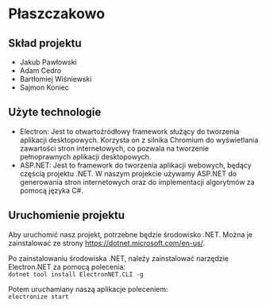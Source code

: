# Płaszczakowo

## Skład projektu

- Jakub Pawłowski
- Adam Cedro
- Bartłomiej Wiśniewski
- Sajmon Koniec

## Użyte technologie

- Electron: Jest to otwartoźródłowy framework służący do tworzenia aplikacji desktopowych. Korzysta on z silnika
  Chromium do wyświetlania zawartości stron internetowych, co pozwala na tworzenie pełnoprawnych aplikacji desktopowych.
- ASP.NET: Jest to framework do tworzenia aplikacji webowych, będący częścią projektu .NET. W naszym projekcie używamy
  ASP.NET do generowania stron internetowych oraz do implementacji algorytmów za pomocą języka C#.

## Uruchomienie projektu

Aby uruchomić nasz projekt, potrzebne będzie środowisko .NET. Można je zainstalować ze
strony https://dotnet.microsoft.com/en-us/.

Po zainstalowaniu środowiska .NET, należy zainstalować narzędzie Electron.NET za pomocą polecenia: \
`dotnet tool install ElectronNET.CLI -g`

Potem uruchamiany naszą aplikacje poleceniem: \
`electronize start`

